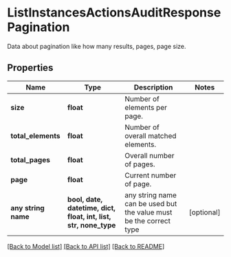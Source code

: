 # ListInstancesActionsAuditResponsePagination

Data about pagination like how many results, pages, page size.

## Properties
Name | Type | Description | Notes
------------ | ------------- | ------------- | -------------
**size** | **float** | Number of elements per page. | 
**total_elements** | **float** | Number of overall matched elements. | 
**total_pages** | **float** | Overall number of pages. | 
**page** | **float** | Current number of page. | 
**any string name** | **bool, date, datetime, dict, float, int, list, str, none_type** | any string name can be used but the value must be the correct type | [optional]

[[Back to Model list]](../README.md#documentation-for-models) [[Back to API list]](../README.md#documentation-for-api-endpoints) [[Back to README]](../README.md)


